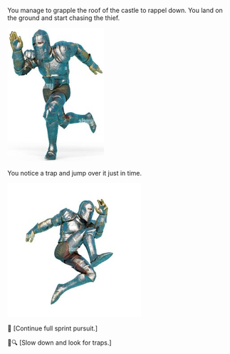 You manage to grapple the roof of the castle to rappel down.  You land on the ground and start chasing the thief.

![Knight_Running](./img/knight_runningsm.jpg)

You notice a trap and jump over it just in time.

![Knight_Jump](./img/knight_jumpsm.jpg)

:dash: [Continue full sprint pursuit.]

:mag_right::mag: [Slow down and look for traps.]